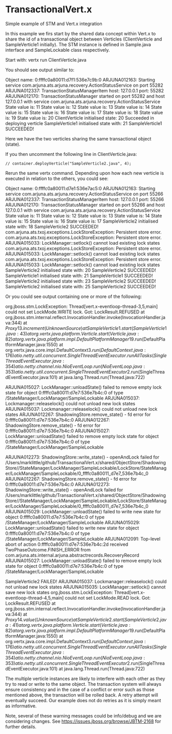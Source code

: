 TransactionalVert.x
===================

Simple example of STM and Vert.x integration

In this example we firs start by the shared data concept within Vert.x to share the id of a transactional
object between Verticles (ClientVerticle and SampleVerticle1 initially). The STM instance is defined in
Sample.java interface and SampleLockable class respectively.

Start with: vertx run ClientVerticle.java

You should see output similar to:

Object name: 0:ffffc0a80011:d7f1:536e7c9b:0
ARJUNA012163: Starting service com.arjuna.ats.arjuna.recovery.ActionStatusService on port 55282 
ARJUNA012337: TransactionStatusManagerItem host: 127.0.0.1 port: 55282 
ARJUNA012170: TransactionStatusManager started on port 55282 and host 127.0.0.1 with service com.arjuna.ats.arjuna.recovery.ActionStatusService 
State value is: 11
State value is: 12
State value is: 13
State value is: 14
State value is: 15
State value is: 16
State value is: 17
State value is: 18
State value is: 19
State value is: 20
ClientVerticle initialised state: 20
Succeeded in deploying verticle 
SampleVerticle1 initialised state with: 21
SampleVerticle1 SUCCEEDED!

Here we have the two verticles sharing the same transactional object (state).

If you then uncomment the following line in ClientVerticle.java:

    // container.deployVerticle("SampleVerticle2.java", 4);

Rerun the same vertx command. Depending upon how each new verticle is executed in relation to
the others, you could see:

Object name: 0:ffffc0a80011:d7e1:536e7ac5:0
ARJUNA012163: Starting service com.arjuna.ats.arjuna.recovery.ActionStatusService on port 55266 
ARJUNA012337: TransactionStatusManagerItem host: 127.0.0.1 port: 55266 
ARJUNA012170: TransactionStatusManager started on port 55266 and host 127.0.0.1 with service com.arjuna.ats.arjuna.recovery.ActionStatusService 
State value is: 11
State value is: 12
State value is: 13
State value is: 14
State value is: 15
State value is: 16
State value is: 17
SampleVerticle2 initialised state with: 18
SampleVerticle2 SUCCEEDED!
com.arjuna.ats.txoj.exceptions.LockStoreException: Persistent store error. 
com.arjuna.ats.txoj.exceptions.LockStoreException: Persistent store error. 
ARJUNA015033: LockManager::setlock() cannot load existing lock states 
com.arjuna.ats.txoj.exceptions.LockStoreException: Persistent store error. 
ARJUNA015033: LockManager::setlock() cannot load existing lock states 
com.arjuna.ats.txoj.exceptions.LockStoreException: Persistent store error. 
ARJUNA015033: LockManager::setlock() cannot load existing lock states 
SampleVerticle2 initialised state with: 20
SampleVerticle2 SUCCEEDED!
SampleVerticle1 initialised state with: 21
SampleVerticle1 SUCCEEDED!
SampleVerticle2 initialised state with: 23
SampleVerticle2 SUCCEEDED!
SampleVerticle2 initialised state with: 25
SampleVerticle2 SUCCEEDED!

Or you could see output containing one or more of the following:

org.jboss.stm.LockException: Thread[vert.x-eventloop-thread-3,5,main] could not set LockMode.WRITE lock. Got: LockResult.REFUSED
    at org.jboss.stm.internal.reflect.InvocationHandler.invoke(InvocationHandler.java:344)
    at $Proxy13.increment(Unknown Source)
    at SampleVerticle1.start(SampleVerticle1.java:43)
    at org.vertx.java.platform.Verticle.start(Verticle.java:82)
    at org.vertx.java.platform.impl.DefaultPlatformManager$19.run(DefaultPlatformManager.java:1550)
    at org.vertx.java.core.impl.DefaultContext$3.run(DefaultContext.java:176)
    at io.netty.util.concurrent.SingleThreadEventExecutor.runAllTasks(SingleThreadEventExecutor.java:354)
    at io.netty.channel.nio.NioEventLoop.run(NioEventLoop.java:353)
    at io.netty.util.concurrent.SingleThreadEventExecutor$2.run(SingleThreadEventExecutor.java:101)
    at java.lang.Thread.run(Thread.java:722)

ARJUNA015027: LockManager::unloadState() failed to remove empty lock state for object 0:ffffc0a80011:d7e7:536e7b4c:0 of type /StateManager/LockManager/SampleLockable 
ARJUNA015037: Lockmanager::releaselock() could not unload new lock states 
ARJUNA015037: Lockmanager::releaselock() could not unload new lock states 
ARJUNA012267: ShadowingStore.remove_state() - fd error for 0:ffffc0a80011:d7e7:536e7b4c:0 
ARJUNA012267: ShadowingStore.remove_state() - fd error for 0:ffffc0a80011:d7e7:536e7b4c:0 
ARJUNA015027: LockManager::unloadState() failed to remove empty lock state for object 0:ffffc0a80011:d7e7:536e7b4c:0 of type /StateManager/LockManager/SampleLockable 

ARJUNA012273: ShadowingStore::write_state() - openAndLock failed for /Users/marklittle/github/TransactionalVert.x/shared/ObjectStore/ShadowingStore//StateManager/LockManager/SampleLockable/LockStore/StateManager/LockManager/SampleLockable/0_ffffc0a80011_d7e7_536e7b4c_0 
ARJUNA012267: ShadowingStore.remove_state() - fd error for 0:ffffc0a80011:d7e7:536e7b4c:0 
ARJUNA012273: ShadowingStore::write_state() - openAndLock failed for /Users/marklittle/github/TransactionalVert.x/shared/ObjectStore/ShadowingStore//StateManager/LockManager/SampleLockable/LockStore/StateManager/LockManager/SampleLockable/0_ffffc0a80011_d7e7_536e7b4c_0 
ARJUNA015029: LockManager::unloadState() failed to write new state for object 0:ffffc0a80011:d7e7:536e7b4c:0 of type /StateManager/LockManager/SampleLockable 
ARJUNA015029: LockManager::unloadState() failed to write new state for object 0:ffffc0a80011:d7e7:536e7b4c:0 of type /StateManager/LockManager/SampleLockable 
ARJUNA012091: Top-level abort of action 0:ffffc0a80011:d7e7:536e7b4c:2d received TwoPhaseOutcome.FINISH_ERROR from com.arjuna.ats.internal.arjuna.abstractrecords.RecoveryRecord 
ARJUNA015027: LockManager::unloadState() failed to remove empty lock state for object 0:ffffc0a80011:d7e7:536e7b4c:0 of type /StateManager/LockManager/SampleLockable 

SampleVerticle2 FAILED!
ARJUNA015037: Lockmanager::releaselock() could not unload new lock states 
ARJUNA015035: LockManager::setlock() cannot save new lock states 
org.jboss.stm.LockException: Thread[vert.x-eventloop-thread-4,5,main] could not set LockMode.READ lock. Got: LockResult.REFUSED
    at org.jboss.stm.internal.reflect.InvocationHandler.invoke(InvocationHandler.java:344)
    at $Proxy14.value(Unknown Source)
    at SampleVerticle2.start(SampleVerticle2.java:41)
    at org.vertx.java.platform.Verticle.start(Verticle.java:82)
    at org.vertx.java.platform.impl.DefaultPlatformManager$19.run(DefaultPlatformManager.java:1550)
    at org.vertx.java.core.impl.DefaultContext$3.run(DefaultContext.java:176)
    at io.netty.util.concurrent.SingleThreadEventExecutor.runAllTasks(SingleThreadEventExecutor.java:354)
    at io.netty.channel.nio.NioEventLoop.run(NioEventLoop.java:353)
    at io.netty.util.concurrent.SingleThreadEventExecutor$2.run(SingleThreadEventExecutor.java:101)
    at java.lang.Thread.run(Thread.java:722)

The multiple verticle instances are likely to interfere with each other as they try to read or write to the
same object. The transaction system will always ensure consistency and in the case of a conflict or error such as
those mentioned above, the transaction will be rolled back. A retry attempt will eventually succeed. Our example does
not do retries as it is simply meant as informative.

Note, several of these warning messages could be info/debug and we are considering changes. See https://issues.jboss.org/browse/JBTM-2168
for further details.